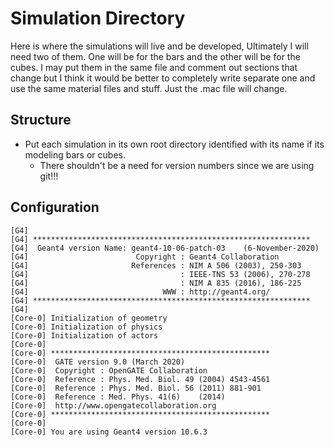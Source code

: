 # Simulation Directory
Here is where the simulations will live and be developed, Ultimately I will need two of them. One will be for the bars and the other will be for the cubes.
I may put them in the same file and comment out sections that change but I think it would be better to completely write separate one and use the same material files and stuff. Just the .mac file will change.

## Structure
- Put each simulation in its own root directory identified with its name if its modeling bars or cubes. 
    - There shouldn't be a need for version numbers since we are using git!!!
    
    
## Configuration
```
[G4] 
[G4] **************************************************************
[G4]  Geant4 version Name: geant4-10-06-patch-03    (6-November-2020)
[G4]                        Copyright : Geant4 Collaboration
[G4]                       References : NIM A 506 (2003), 250-303
[G4]                                  : IEEE-TNS 53 (2006), 270-278
[G4]                                  : NIM A 835 (2016), 186-225
[G4]                              WWW : http://geant4.org/
[G4] **************************************************************
[G4] 
[Core-0] Initialization of geometry
[Core-0] Initialization of physics
[Core-0] Initialization of actors
[Core-0] 
[Core-0] *************************************************
[Core-0]  GATE version 9.0 (March 2020)
[Core-0]  Copyright : OpenGATE Collaboration
[Core-0]  Reference : Phys. Med. Biol. 49 (2004) 4543-4561
[Core-0]  Reference : Phys. Med. Biol. 56 (2011) 881-901
[Core-0]  Reference : Med. Phys. 41(6)    (2014)
[Core-0]  http://www.opengatecollaboration.org        
[Core-0] *************************************************
[Core-0] 
[Core-0] You are using Geant4 version 10.6.3
```